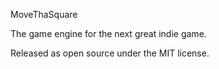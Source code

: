 MoveThaSquare

The game engine for the next great indie game.

Released as open source under the MIT license.
